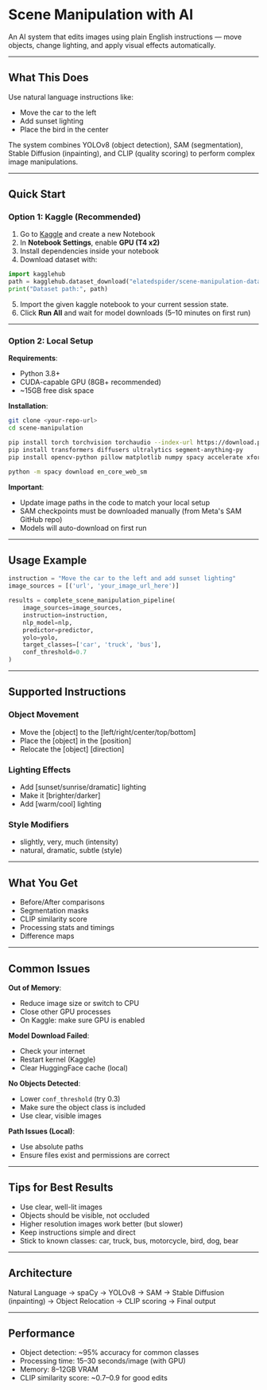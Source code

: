# Scene Manipulation with AI

An AI system that edits images using plain English instructions — move objects, change lighting, and apply visual effects automatically.

---

## What This Does

Use natural language instructions like:

* Move the car to the left
* Add sunset lighting
* Place the bird in the center

The system combines YOLOv8 (object detection), SAM (segmentation), Stable Diffusion (inpainting), and CLIP (quality scoring) to perform complex image manipulations.

---

## Quick Start

### Option 1: Kaggle (Recommended)

1. Go to [Kaggle](https://www.kaggle.com) and create a new Notebook
2. In **Notebook Settings**, enable **GPU (T4 x2)**
3. Install dependencies inside your notebook
4. Download dataset with:

```python
import kagglehub
path = kagglehub.dataset_download("elatedspider/scene-manipulation-dataset")
print("Dataset path:", path)

```

5. Import the given kaggle notebook to your current session state.
6. Click **Run All** and wait for model downloads (5–10 minutes on first run)

---

### Option 2: Local Setup

**Requirements**:

* Python 3.8+
* CUDA-capable GPU (8GB+ recommended)
* \~15GB free disk space

**Installation**:

```bash
git clone <your-repo-url>
cd scene-manipulation

pip install torch torchvision torchaudio --index-url https://download.pytorch.org/whl/cu118
pip install transformers diffusers ultralytics segment-anything-py
pip install opencv-python pillow matplotlib numpy spacy accelerate xformers

python -m spacy download en_core_web_sm
```

**Important**:

* Update image paths in the code to match your local setup
* SAM checkpoints must be downloaded manually (from Meta's SAM GitHub repo)
* Models will auto-download on first run

---

## Usage Example

```python
instruction = "Move the car to the left and add sunset lighting"
image_sources = [('url', 'your_image_url_here')]

results = complete_scene_manipulation_pipeline(
    image_sources=image_sources,
    instruction=instruction,
    nlp_model=nlp,
    predictor=predictor,
    yolo=yolo,
    target_classes=['car', 'truck', 'bus'],
    conf_threshold=0.7
)
```

---

## Supported Instructions

### Object Movement

* Move the \[object] to the \[left/right/center/top/bottom]
* Place the \[object] in the \[position]
* Relocate the \[object] \[direction]

### Lighting Effects

* Add \[sunset/sunrise/dramatic] lighting
* Make it \[brighter/darker]
* Add \[warm/cool] lighting

### Style Modifiers

* slightly, very, much (intensity)
* natural, dramatic, subtle (style)

---

## What You Get

* Before/After comparisons
* Segmentation masks
* CLIP similarity score
* Processing stats and timings
* Difference maps

---

## Common Issues

**Out of Memory**:

* Reduce image size or switch to CPU
* Close other GPU processes
* On Kaggle: make sure GPU is enabled

**Model Download Failed**:

* Check your internet
* Restart kernel (Kaggle)
* Clear HuggingFace cache (local)

**No Objects Detected**:

* Lower `conf_threshold` (try 0.3)
* Make sure the object class is included
* Use clear, visible images

**Path Issues (Local)**:

* Use absolute paths
* Ensure files exist and permissions are correct

---

## Tips for Best Results

* Use clear, well-lit images
* Objects should be visible, not occluded
* Higher resolution images work better (but slower)
* Keep instructions simple and direct
* Stick to known classes: car, truck, bus, motorcycle, bird, dog, bear

---

## Architecture

Natural Language → spaCy → YOLOv8 → SAM
→ Stable Diffusion (inpainting) → Object Relocation
→ CLIP scoring → Final output

---

## Performance

* Object detection: \~95% accuracy for common classes
* Processing time: 15–30 seconds/image (with GPU)
* Memory: 8–12GB VRAM
* CLIP similarity score: \~0.7–0.9 for good edits

